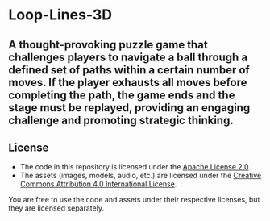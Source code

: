 # Loop-Lines-3D
A thought-provoking puzzle game that challenges players to navigate a ball through a defined set of paths within a certain number of moves. If the player exhausts all moves before completing the path, the game ends and the stage must be replayed, providing an engaging challenge and promoting strategic thinking.
---

## License

- The code in this repository is licensed under the [Apache License 2.0](LICENSE).
- The assets (images, models, audio, etc.) are licensed under the [Creative Commons Attribution 4.0 International License](LICENSE-CC).

You are free to use the code and assets under their respective licenses, but they are licensed separately.
